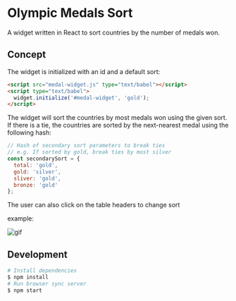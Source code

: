# Olympic Medals Sort

A widget written in React to sort countries by the number of medals won.

## Concept

The widget is initialized with an id and a default sort:
```html
<script src="medal-widget.js" type="text/babel"></script>
<script type="text/babel">
  widget.initialize('#medal-widget', 'gold');
</script>
```

The widget will sort the countries by most medals won using the given sort. If there is a tie, the countries are sorted by the next-nearest medal using the following hash:
```javascript
// Hash of secondary sort parameters to break ties
// e.g. If sorted by gold, break ties by most silver
const secondarySort = {
  total: 'gold',
  gold: 'silver',
  sliver: 'gold',
  bronze: 'gold'
};
```

The user can also click on the table headers to change sort

example:

![gif](https://i.imgur.com/UrPXpS6.gif)

## Development

```bash
# Install dependencies
$ npm install
# Run browser sync server
$ npm start
```